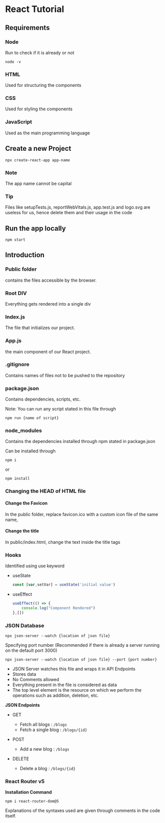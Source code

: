 # React Tutorial

## Requirements

### Node

Run to check if it is already or not

```
node -v
```

### HTML

Used for structuring the components

### CSS

Used for styling the components

### JavaScript

Used as the main programming language

## Create a new Project

```
npx create-react-app app-name
```

### Note

The app name cannot be capital

### Tip

Files like setupTests.js, reportWebVitals.js, app.test.js and logo.svg are useless for us, hence delete them and their usage in the code

## Run the app locally

```
npm start
```

## Introduction

### Public folder

contains the files accessible by the browser.

### Root DIV

Everything gets rendered into a single div

### Index.js

The file that initializes our project.

### App.js

the main component of our React project.

### .gitignore

Contains names of files not to be pushed to the repository

### package.json

Contains dependencies, scripts, etc.

Note: You can run any script stated in this file through

```
npm run {name of script}
```

### node_modules

Contains the dependencies installed through npm stated in package.json

Can be installed through

 ```
npm i
```

or

```
npm install
```

### Changing the HEAD of HTML file

#### Change the Favicon

In the public folder, replace favicon.ico with a custom icon file of the same name,

#### Change the title

In public/index.html, change the text inside the title tags

### Hooks

Identified using use keyword

- useState

    ```js
    const [var,setVar] = useState('initial value')
    ```

- useEffect

    ```js
    useEffect(() => {
        console.log("Component Rendered")
    },[])
    ```

### JSON Database


```
npx json-server --watch {location of json file} 
```

Specifying port number (Recommended if there is already a server running on the default port 3000)

```
npx json-server --watch {location of json file} --port {port number}
```

- JSON Server watches this file and wraps it in API Endpoints
- Stores data
- No Comments allowed
- Everything present in the file is considered as data
- The top level element is the resource on which we perform the operations such as addition, deletion, etc.

**JSON Endpoints**

- GET

  - Fetch all blogs : `/blogs`
  - Fetch a single blog : `/blogs/{id}`

- POST

  - Add a new blog : `/blogs`

- DELETE

  - Delete a blog : `/blogs/{id}`

### React Router v5

**Installation Command**
```
npm i react-router-dom@5
```

Explanations of the syntaxes used are given through comments in the code itself.
